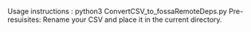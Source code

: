 Usage instructions : python3 ConvertCSV_to_fossaRemoteDeps.py
Pre-resuisites: Rename your CSV and place it in the current directory.
